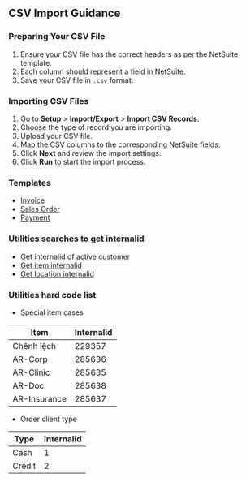 ## CSV Import Guidance

### Preparing Your CSV File

1. Ensure your CSV file has the correct headers as per the NetSuite template.
2. Each column should represent a field in NetSuite.
3. Save your CSV file in `.csv` format.

### Importing CSV Files

1. Go to **Setup** > **Import/Export** > **Import CSV Records**.
2. Choose the type of record you are importing.
3. Upload your CSV file.
4. Map the CSV columns to the corresponding NetSuite fields.
5. Click **Next** and review the import settings.
6. Click **Run** to start the import process.

### Templates
- [Invoice](https://github.com/nt2311-vn/LabGroup_Netsuite/tree/main/CSVs/Invoice) 
- [Sales Order](https://github.com/nt2311-vn/LabGroup_Netsuite/tree/main/CSVs/Sales_Order)
- [Payment](https://github.com/nt2311-vn/LabGroup_Netsuite/tree/main/CSVs/Payment)

### Utilities searches to get internalid
- [Get internalid of active customer](https://5574610.app.netsuite.com/app/common/search/searchresults.nl?searchid=2557&whence=)
- [Get item internalid](https://5574610.app.netsuite.com/app/common/search/searchresults.nl?searchid=1640&whence=)
- [Get location internalid](https://5574610.app.netsuite.com/app/common/otherlists/locationlist.nl?whence=) 

### Utilities hard code list
- Special item cases

| Item         | Internalid |
|--------------|------------|
| Chênh lệch   | 229357     |
| AR-Corp      | 285636     |
| AR-Clinic    | 285635     |
| AR-Doc       | 285638     |
| AR-Insurance | 285637     |

- Order client type

|Type|Internalid|
|----|----------|
|Cash|1|
|Credit|2|
